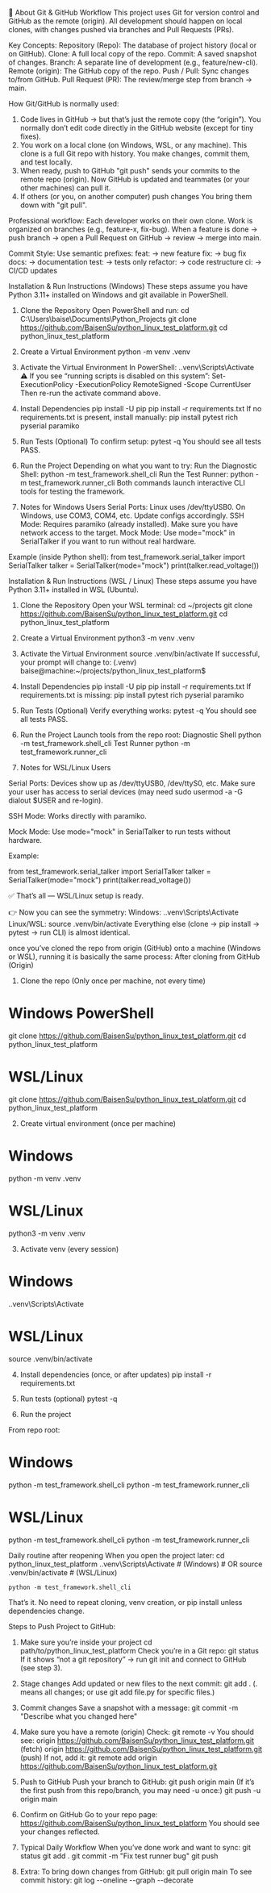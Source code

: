 📘 About Git & GitHub Workflow
This project uses Git for version control and GitHub as the remote (origin).
All development should happen on local clones, with changes pushed via branches and Pull Requests (PRs).

Key Concepts:
Repository (Repo): The database of project history (local or on GitHub).
Clone: A full local copy of the repo.
Commit: A saved snapshot of changes.
Branch: A separate line of development (e.g., feature/new-cli).
Remote (origin): The GitHub copy of the repo.
Push / Pull: Sync changes to/from GitHub.
Pull Request (PR): The review/merge step from branch → main.

How Git/GitHub is normally used:
1. Code lives in GitHub → but that’s just the remote copy (the “origin”).
    You normally don’t edit code directly in the GitHub website (except for tiny fixes).
2.  You work on a local clone (on Windows, WSL, or any machine).
    This clone is a full Git repo with history.
    You make changes, commit them, and test locally.
3. When ready, push to GitHub
    "git push" sends your commits to the remote repo (origin).
    Now GitHub is updated and teammates (or your other machines) can pull it.
4. If others (or you, on another computer) push changes
    You bring them down with "git pull".

Professional workflow:
    Each developer works on their own clone.
    Work is organized on branches (e.g., feature-x, fix-bug).
    When a feature is done → push branch → open a Pull Request on GitHub → review → merge into main.

Commit Style:
Use semantic prefixes:
    feat: → new feature
    fix: → bug fix
    docs: → documentation
    test: → tests only
    refactor: → code restructure
    ci: → CI/CD updates

Installation & Run Instructions (Windows)
These steps assume you have Python 3.11+ installed on Windows and git available in PowerShell.
1. Clone the Repository
Open PowerShell and run:
    cd C:\Users\baise\Documents\Python_Projects
    git clone https://github.com/BaisenSu/python_linux_test_platform.git
    cd python_linux_test_platform

2. Create a Virtual Environment
    python -m venv .venv

3. Activate the Virtual Environment
In PowerShell:
    .\.venv\Scripts\Activate
    ⚠ If you see “running scripts is disabled on this system”:
        Set-ExecutionPolicy -ExecutionPolicy RemoteSigned -Scope CurrentUser
Then re-run the activate command above.

4. Install Dependencies
    pip install -U pip
    pip install -r requirements.txt
If no requirements.txt is present, install manually:
    pip install pytest rich pyserial paramiko

5. Run Tests (Optional)
To confirm setup:
    pytest -q
You should see all tests PASS.

6. Run the Project
Depending on what you want to try:
Run the Diagnostic Shell:
    python -m test_framework.shell_cli
    Run the Test Runner:
python -m test_framework.runner_cli
Both commands launch interactive CLI tools for testing the framework.

7. Notes for Windows Users
    Serial Ports:
        Linux uses /dev/ttyUSB0.
        On Windows, use COM3, COM4, etc. Update configs accordingly.
    SSH Mode:
        Requires paramiko (already installed). Make sure you have network access to the target.
    Mock Mode:
        Use mode="mock" in SerialTalker if you want to run without real hardware.

Example (inside Python shell):
    from test_framework.serial_talker import SerialTalker
    talker = SerialTalker(mode="mock")
    print(talker.read_voltage())

Installation & Run Instructions (WSL / Linux)
These steps assume you have Python 3.11+ installed in WSL (Ubuntu).
1. Clone the Repository
Open your WSL terminal:
    cd ~/projects
    git clone https://github.com/BaisenSu/python_linux_test_platform.git
    cd python_linux_test_platform

2. Create a Virtual Environment
    python3 -m venv .venv

3. Activate the Virtual Environment
    source .venv/bin/activate
If successful, your prompt will change to:
    (.venv) baise@machine:~/projects/python_linux_test_platform$

4. Install Dependencies
    pip install -U pip
    pip install -r requirements.txt
If requirements.txt is missing:
    pip install pytest rich pyserial paramiko

5. Run Tests (Optional)
Verify everything works:
    pytest -q
You should see all tests PASS.

6. Run the Project
Launch tools from the repo root:
Diagnostic Shell
    python -m test_framework.shell_cli
Test Runner
    python -m test_framework.runner_cli

7. Notes for WSL/Linux Users

Serial Ports:
    Devices show up as /dev/ttyUSB0, /dev/ttyS0, etc.
    Make sure your user has access to serial devices (may need sudo usermod -a -G dialout $USER and re-login).

SSH Mode:
    Works directly with paramiko.

Mock Mode:
    Use mode="mock" in SerialTalker to run tests without hardware.

Example:

from test_framework.serial_talker import SerialTalker
talker = SerialTalker(mode="mock")
print(talker.read_voltage())


✅ That’s all — WSL/Linux setup is ready.

👉 Now you can see the symmetry:
    Windows: .\.venv\Scripts\Activate
    Linux/WSL: source .venv/bin/activate
    Everything else (clone → pip install → pytest → run CLI) is almost identical.














once you’ve cloned the repo from origin (GitHub) onto a machine (Windows or WSL), 
running it is basically the same process:
After cloning from GitHub (Origin)
1. Clone the repo
(Only once per machine, not every time)
# Windows PowerShell
git clone https://github.com/BaisenSu/python_linux_test_platform.git
cd python_linux_test_platform
# WSL/Linux
git clone https://github.com/BaisenSu/python_linux_test_platform.git
cd python_linux_test_platform

2. Create virtual environment (once per machine)
# Windows
python -m venv .venv
# WSL/Linux
python3 -m venv .venv

3. Activate venv (every session)
# Windows
.\.venv\Scripts\Activate
# WSL/Linux
source .venv/bin/activate

4. Install dependencies (once, or after updates)
pip install -r requirements.txt

5. Run tests (optional)
    pytest -q

6. Run the project

From repo root:

# Windows
python -m test_framework.shell_cli
python -m test_framework.runner_cli

# WSL/Linux
python -m test_framework.shell_cli
python -m test_framework.runner_cli

Daily routine after reopening
When you open the project later:
    cd python_linux_test_platform
    .\.venv\Scripts\Activate   # (Windows)
    # OR
    source .venv/bin/activate  # (WSL/Linux)

    python -m test_framework.shell_cli

That’s it. No need to repeat cloning, venv creation, or pip install unless dependencies change.

Steps to Push Project to GitHub:
1. Make sure you’re inside your project
    cd path/to/python_linux_test_platform
Check you’re in a Git repo:
    git status
If it shows “not a git repository” → run git init and connect to GitHub (see step 3).

2. Stage changes
Add updated or new files to the next commit:
    git add .
(. means all changes; or use git add file.py for specific files.)

3. Commit changes
Save a snapshot with a message:
    git commit -m "Describe what you changed here"

4. Make sure you have a remote (origin)
Check:
    git remote -v
You should see:
    origin  https://github.com/BaisenSu/python_linux_test_platform.git (fetch)
    origin  https://github.com/BaisenSu/python_linux_test_platform.git (push)
If not, add it:
    git remote add origin https://github.com/BaisenSu/python_linux_test_platform.git

5. Push to GitHub
Push your branch to GitHub:
    git push origin main
(If it’s the first push from this repo/branch, you may need -u once:)
    git push -u origin main

6. Confirm on GitHub
Go to your repo page:
    https://github.com/BaisenSu/python_linux_test_platform
You should see your changes reflected.

7. Typical Daily Workflow
When you’ve done work and want to sync:
    git status
    git add .
    git commit -m "Fix test runner bug"
    git push

8. Extra: 
To bring down changes from GitHub:
    git pull origin main
To see commit history:
    git log --oneline --graph --decorate